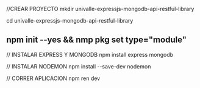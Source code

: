 //CREAR PROYECTO
mkdir univalle-expressjs-mongodb-api-restful-library

cd univalle-expressjs-mongodb-api-restful-library

npm init --yes && nmp pkg set type="module"
----------------------------------------------------------------------------
// INSTALAR EXPRESS Y MONGODB
npm install express mongodb

// INSTALAR NODEMON
npm install  --save-dev nodemon

// CORRER APLICACION 
npm ren dev
